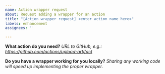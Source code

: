 ```yaml
---
name: Action wrapper request
about: Request adding a wrapper for an action
title: "[Action wrapper request] <enter action name here>"
labels: enhancement
assignees: ''

---
```


**What action do you need?**
_URL to GitHub, e.g.: https://github.com/actions/upload-artifact_

**Do you have a wrapper working for you locally?**
_Sharing any working code will speed up implementing the proper wrapper._
